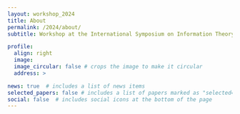 ```yaml
---
layout: workshop_2024
title: About
permalink: /2024/about/
subtitle: Workshop at the International Symposium on Information Theory (ISIT) 2024

profile:
  align: right
  image: 
  image_circular: false # crops the image to make it circular
  address: >

news: true  # includes a list of news items
selected_papers: false # includes a list of papers marked as "selected={true}"
social: false  # includes social icons at the bottom of the page
---
```

